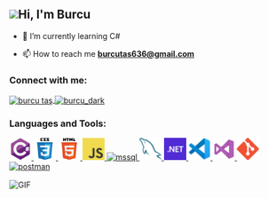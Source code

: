 <h2><img src="https://github.com/TheDudeThatCode/TheDudeThatCode/blob/master/Assets/Hi.gif" width="29px">Hi, I'm Burcu</h2>

- 🌱 I’m currently learning C#

- 📫 How to reach me **burcutas636@gmail.com**

<h3 align="left">Connect with me:</h3>
<p align="left">
    <a href="https://www.linkedin.com/in/burcu-ta%C5%9F-3985a0234/" target="blank">
        <img align="center" src="https://raw.githubusercontent.com/rahuldkjain/github-profile-readme-generator/master/src/images/icons/Social/linked-in-alt.svg" alt="burcu taş" height="30" width="40" />
    </a>
    <a href="https://instagram.com/burcu_dark" target="blank">
        <img align="center" src="https://raw.githubusercontent.com/rahuldkjain/github-profile-readme-generator/master/src/images/icons/Social/instagram.svg" alt="burcu_dark" height="30" width="40" />
    </a>
</p>

<h3 align="left">Languages and Tools:</h3>
<p align="left"> 
    <a href="https://www.w3schools.com/cs/" target="_blank" rel="noreferrer"> 
        <img src="https://raw.githubusercontent.com/devicons/devicon/master/icons/csharp/csharp-original.svg" alt="csharp" width="40" height="40"/>
    </a> 
    <a href="https://www.w3schools.com/css/" target="_blank" rel="noreferrer"> 
        <img src="https://raw.githubusercontent.com/devicons/devicon/master/icons/css3/css3-original-wordmark.svg" alt="css3" width="40" height="40"/> 
    </a> 
    <a href="https://www.w3.org/html/" target="_blank" rel="noreferrer"> 
        <img src="https://raw.githubusercontent.com/devicons/devicon/master/icons/html5/html5-original-wordmark.svg" alt="html5" width="40" height="40"/> 
    </a> 
    <a href="https://www.javascript.com/" target="_blank" rel="noreferrer"> 
        <img src="images/javascript.png" alt="javascript" width="40" height="40"/> 
    </a>
    <a href="https://www.microsoft.com/en-us/sql-server" target="_blank" rel="noreferrer"> 
        <img src="https://www.svgrepo.com/show/303229/microsoft-sql-server-logo.svg" alt="mssql" width="40" height="40"/> 
    </a>
    <a href="https://www.mysql.com/" target="_blank" rel="noreferrer"> 
        <img src="images/mysql.png" alt="mysql" width="40" height="40"/> 
    </a> 
    <a href="https://dotnet.microsoft.com/" target="_blank" rel="noreferrer"> 
        <img src="images/dotnet.png" alt="dotnet" width="40" height="40"/> 
    </a>
    <a href="https://code.visualstudio.com/" target="_blank" rel="noreferrer"> 
        <img src="images/vscode.png" alt="vscode" width="40" height="40"/> 
    </a>
    <a href="https://visualstudio.microsoft.com/" target="_blank" rel="noreferrer"> 
        <img src="images/visual_studio.png" alt="vs" width="40" height="40"/> 
    </a>
    <a href="https://git-scm.com/" target="_blank" rel="noreferrer"> 
        <img src="images/git.png" alt="git" width="40" height="40"/> 
    </a> 
    <a href="https://postman.com" target="_blank" rel="noreferrer"> 
        <img src="https://www.vectorlogo.zone/logos/getpostman/getpostman-icon.svg" alt="postman" width="40" height="40"/> 
    </a>
</p>


<img align="center" alt="GIF" src="https://media.giphy.com/media/hrSFdM4rg8VFpXyz2m/giphy.gif" />


